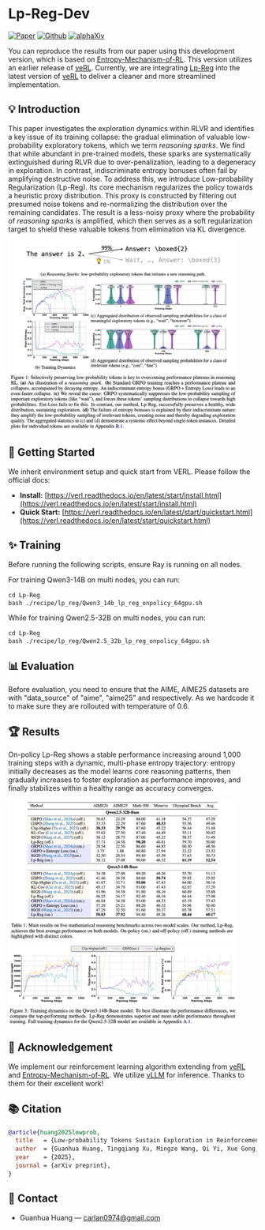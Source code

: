 # Lp-Reg-Dev

[![Paper](https://img.shields.io/badge/paper-A42C25?style=for-the-badge&logo=arxiv&logoColor=white)](https://arxiv.org/abs/2510.03222)  [![Github](https://img.shields.io/badge/Code-000000?style=for-the-badge&logo=github&logoColor=000&logoColor=white)](https://github.com/CarlanLark/Lp-Reg-dev) [![alphaXiv](https://img.shields.io/badge/alphaxiv-A42C25?style=for-the-badge&logo=arxiv&logoColor=white&color=red
)](https://www.alphaxiv.org/abs/2510.03222)

You can reproduce the results from our paper using this development version, which is based on [Entropy-Mechanism-of-RL](https://github.com/PRIME-RL/Entropy-Mechanism-of-RL/tree/main/recipe). This version utilizes an earlier release of [veRL](https://github.com/volcengine/verl). Currently, we are integrating [Lp-Reg](https://github.com/CarlanLark/Lp-Reg) into the latest version of [veRL](https://github.com/volcengine/verl) to deliver a cleaner and more streamlined implementation.

## 💡 Introduction
This paper investigates the exploration dynamics within RLVR and identifies a key issue of its training collapse: the gradual elimination of valuable low-probability exploratory tokens, which we term *reasoning sparks*. We find that while abundant in pre-trained models, these sparks are systematically extinguished during RLVR due to over-penalization, leading to a degeneracy in exploration. In contrast, indiscriminate entropy bonuses often fail by amplifying destructive noise. To address this, we introduce Low-probability Regularization (Lp-Reg). Its core mechanism regularizes the policy towards a heuristic proxy distribution. This proxy is constructed by filtering out presumed noise tokens and re-normalizing the distribution over the remaining candidates. The result is a less-noisy proxy where the probability of *reasoning sparks* is amplified, which then serves as a soft regularization target to shield these valuable tokens from elimination via KL divergence. 

<div align="left">
  <img src="./figures/md_intro.png" alt="issue" style="width: 92%; height: auto;">
</div>

## 🚀 Getting Started
We inherit environment setup and quick start from VERL. Please follow the official docs:

* **Install:** [https://verl.readthedocs.io/en/latest/start/install.html](https://verl.readthedocs.io/en/latest/start/install.html)
* **Quick Start:** [https://verl.readthedocs.io/en/latest/start/quickstart.html](https://verl.readthedocs.io/en/latest/start/quickstart.html)

## ✨ Training
Before running the following scripts, ensure Ray is running on all nodes.

For training Qwen3-14B on multi nodes, you can run:
```
cd Lp-Reg
bash ./recipe/lp_reg/Qwen3_14b_lp_reg_onpolicy_64gpu.sh
```

While for training Qwen2.5-32B on multi nodes, you can run:
```
cd Lp-Reg
bash ./recipe/lp_reg/Qwen2.5_32b_lp_reg_onpolicy_64gpu.sh
```

## 📊 Evaluation
Before evaluation, you need to ensure that the AIME, AIME25 datasets are with "data_source" of "aime", "aime25" and respectively. As we hardcode it to make sure they are rollouted with temperature of 0.6.


## 🏆 Results
On-policy Lp-Reg shows a stable performance increasing around 1,000 training steps with a dynamic, multi-phase entropy trajectory: entropy initially decreases as the model learns core reasoning patterns, then gradually increases to foster exploration as performance improves, and finally stabilizes within a healthy range as accuracy converges.

<div align="left">
  <img src="./figures/md_main_results_table.png" alt="issue" style="width: 92%; height: auto;">
</div>

<div align="left">
  <img src="./figures/md_main_results_figure.png" alt="issue" style="width: 92%; height: auto;">
</div>

## 🌻 Acknowledgement
We implement our reinforcement learning algorithm extending from [veRL](https://github.com/volcengine/verl) and [Entropy-Mechanism-of-RL](https://github.com/PRIME-RL/Entropy-Mechanism-of-RL/tree/main/recipe). We utilize [vLLM](https://github.com/vllm-project/vllm) for inference. Thanks to them for their excellent work!

## 📚 Citation
```bibtex
@article{huang2025lowprob,
  title   = {Low-probability Tokens Sustain Exploration in Reinforcement Learning with Verifiable Reward},
  author  = {Guanhua Huang, Tingqiang Xu, Mingze Wang, Qi Yi, Xue Gong, Siheng Li, Ruibin Xiong, Kejiao Li, Yuhao Jiang, Bo Zhou},
  year    = {2025},
  journal = {arXiv preprint},
}
```

## 📧 Contact
* Guanhua Huang — [carlan0974@gmail.com](mailto:carlan0974@gmail.com)
